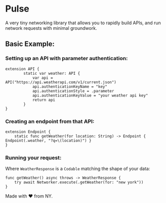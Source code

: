# Pulse

A very tiny networking library that allows you to rapidly build APIs, and run network requests with minimal groundwork.

## Basic Example:

### Setting up an API with parameter authentication:

```
extension API {
        static var weather: API {
            var api = API("https://api.weatherapi.com/v1/current.json")
            api.authenticationKeyName = "key"
            api.authenticationStyle = .parameter
            api.authenticationKeyValue = "your weather api key"
            return api
        }
}
```

### Creating an endpoint from that API:

```
extension Endpoint {
    static func getWeather(for location: String) -> Endpoint { Endpoint(.weather, "?q=\(location)") }
}
```

### Running your request:
Where `WeatherResponse` is a `Codable` matching the shape of your data:
```
func getWeather() async throws -> WeatherResponse { 
    try await Networker.execute(.getWeather(for: "new york"))
}
```

Made with ❤️ from NY.
